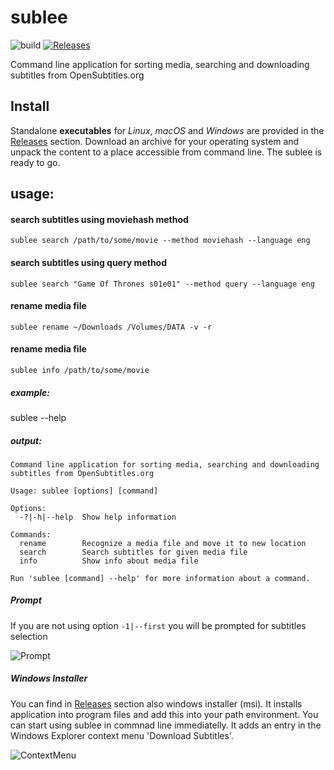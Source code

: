 # sublee
![build](https://github.com/tomaspavlic/sublee/workflows/build/badge.svg)
[![Releases](https://img.shields.io/github/downloads/tomaspavlic/sublee/total.svg)][Releases]

Command line application for sorting media, searching and downloading subtitles from OpenSubtitles.org

## Install



Standalone **executables** for _Linux_, _macOS_ and _Windows_ are provided in
the [Releases] section.
Download an archive for your operating system and unpack the content to a place
accessible from command line. The sublee is ready to go.

## usage:

#### search subtitles using moviehash method
`sublee search /path/to/some/movie --method moviehash --language eng`

#### search subtitles using query method
`sublee search "Game Of Thrones s01e01" --method query --language eng`

#### rename media file
`sublee rename ~/Downloads /Volumes/DATA -v -r`

#### rename media file
`sublee info /path/to/some/movie`

##### example:
sublee --help

##### output:
```
Command line application for sorting media, searching and downloading subtitles from OpenSubtitles.org

Usage: sublee [options] [command]

Options:
  -?|-h|--help  Show help information

Commands:
  rename        Recognize a media file and move it to new location
  search        Search subtitles for given media file
  info          Show info about media file

Run 'sublee [command] --help' for more information about a command.
```

##### Prompt
If you are not using option `-1|--first` you will be prompted for subtitles selection

![Prompt](../master/prompt.gif)

[Releases]: https://github.com/tomaspavlic/sublee/releases


##### Windows Installer
You can find in [Releases] section also windows installer (msi). It installs application into program files and add this into your path environment. You can start using sublee in commnad line immediatelly. It adds an entry in the Windows Explorer context menu 'Download Subtitles'.

![ContextMenu](../master/context_menu.jpg)